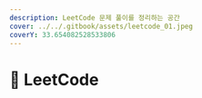 ```yaml
---
description: LeetCode 문제 풀이를 정리하는 공간
cover: ../../.gitbook/assets/leetcode_01.jpeg
coverY: 33.654082528533806
---
```


# 🚵 LeetCode

